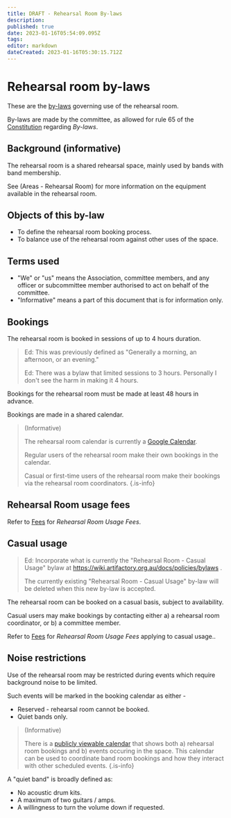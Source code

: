 ```yaml
---
title: DRAFT - Rehearsal Room By-laws
description: 
published: true
date: 2023-01-16T05:54:09.095Z
tags: 
editor: markdown
dateCreated: 2023-01-16T05:30:15.712Z
---
```


# Rehearsal room by-laws

These are the [by-laws](/docs/policies/bylaws) governing use of the rehearsal room.

By-laws are made by the committee, as allowed for rule 65 of the [Constitution](/constitution) regarding *By-laws*.

## Background (informative)

The rehearsal room is a shared rehearsal space, mainly used by bands with band membership.

See (Areas - Rehearsal Room) for more information on the equipment available in the rehearsal room.

## Objects of this by-law

* To define the rehearsal room booking process.
* To balance use of the rehearsal room against other uses of the space.

## Terms used

* "We" or "us" means the Association, committee members, and any officer or subcommittee member authorised to act on behalf of the committee.
* "Informative" means a part of this document that is for information only.

## Bookings

The rehearsal room is booked in sessions of up to 4 hours duration.

> Ed: This was previously defined as "Generally a morning, an afternoon, or an evening."
>
> Ed: There was a bylaw that limited sessions to 3 hours. Personally I don't see the harm in making it 4 hours.

Bookings for the rehearsal room must be made at least 48 hours in advance.

Bookings are made in a shared calendar.

> (Informative)
>
> The rehearsal room calendar is currently a [Google Calendar](https://space.artifactory.org.au/bands.html).
>
> Regular users of the rehearsal room make their own bookings in the calendar.
>
> Casual or first-time users of the rehearsal room make their bookings via the rehearsal room coordinators.
{.is-info}

## Rehearsal Room usage fees

Refer to [Fees](https://wiki.artifactory.org.au/en/docs/policies/fees) for *Rehearsal Room Usage Fees*.

## Casual usage

> Ed: Incorporate what is currently the "Rehearsal Room - Casual Usage" bylaw at https://wiki.artifactory.org.au/docs/policies/bylaws .
>
> The currently existing "Rehearsal Room - Casual Usage" by-law will be deleted when this new by-law is accepted.

The rehearsal room can be booked on a casual basis, subject to availability.

Casual users may make bookings by contacting either a) a rehearsal room coordinator, or b) a committee member.

Refer to [Fees](https://wiki.artifactory.org.au/en/docs/policies/fees) for *Rehearsal Room Usage Fees* applying to casual usage..

## Noise restrictions

Use of the rehearsal room may be restricted during events which require background noise to be limited.

Such events will be marked in the booking calendar as either -

* Reserved - rehearsal room cannot be booked.
* Quiet bands only.



> (Informative)
>
> There is a [publicly viewable calendar](https://space.artifactory.org.au/bands.html) that shows both a) rehearsal room bookings and b) events occuring in the space. This calendar can be used to coordinate band room bookings and how they interact with other scheduled events.
{.is-info}

A "quiet band" is broadly defined as:

* No acoustic drum kits.
* A maximum of two guitars / amps.
* A willingness to turn the volume down if requested.

